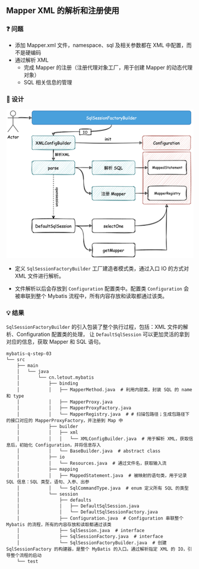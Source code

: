 ## Mapper XML 的解析和注册使用


### ❓ 问题

- 添加 Mapper.xml 文件，namespace、sql 及相关参数都在 XML 中配置，而不是硬编码
- 通过解析 XML
  - 完成 Mapper 的注册（注册代理对象工厂，用于创建 Mapper 的动态代理对象）
  - SQL 相关信息的管理


### 🎨 设计

![](../imgs/03/1.png)

- 定义 `SqlSessionFactoryBuilder` 工厂建造者模式类，通过入口 IO 的方式对 XML 文件进行解析。

- 文件解析以后会存放到 `Configuration` 配置类中。配置类 `Configuration` 会被串联到整个 Mybatis 流程中，所有内容存放和读取都通过该类。

### 💡 结果

`SqlSessionFactoryBuilder` 的引入包装了整个执行过程，包括：XML 文件的解析、Configuration 配置类的处理， 让 `DefaultSqlSession` 可以更加灵活的拿到对应的信息，获取 Mapper 和 SQL 语句。


```
mybatis-q-step-03
└── src
    ├── main
    │   └── java
    │       └── cn.letout.mybatis
    │           ├── binding
    │           │   ├── MapperMethod.java  # 利用内部类，封装 SQL 的 name 和 type
    │           │   ├── MapperProxy.java
    │           │   ├── MapperProxyFactory.java
    │           │   └── MapperRegistry.java  # # 扫描包路径；生成包路径下的接口对应的 MapperProxyFactory，并注册到 Map 中
    │           ├── builder
    │           │   ├── xml
    │           │   │   └── XMLConfigBuilder.java  # 用于解析 XML，获取信息后，初始化 Configuration，并将信息存入
    │           │   └── BaseBuilder.java  # abstract class
    │           ├── io
    │           │   └── Resources.java  # 通过文件名，获取输入流
    │           ├── mapping
    │           │   ├── MappedStatement.java  # 被映射的语句类，用于记录 SQL 信息：SQL 类型，语句、入参、出参
    │           │   └── SqlCommandType.java  # enum 定义所有 SQL 的类型
    │           └── session
    │               ├── defaults
    │               │   ├── DefaultSqlSession.java
    │               │   └── DefaultSqlSessionFactory.java
    │               ├── Configuration.java  # Configuration 串联整个 Mybatis 的流程，所有的内容存放和读取都通过该类
    │               ├── SqlSession.java  # interface
    │               ├── SqlSessionFactory.java  # interface
    │               └── SqlSessionFactoryBuilder.java  # 创建 SqlSessionFactory 的构建器，是整个 MyBatis 的入口。通过解析指定 XML 的 IO，引导整个流程的启动
    └── test
```

